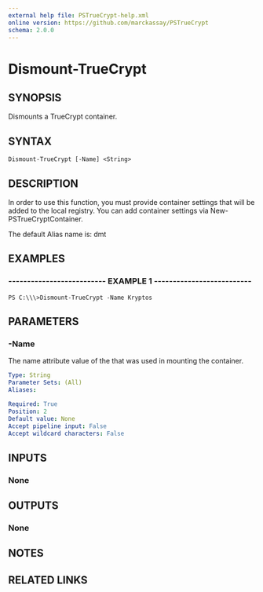 ```yaml
---
external help file: PSTrueCrypt-help.xml
online version: https://github.com/marckassay/PSTrueCrypt
schema: 2.0.0
---
```


# Dismount-TrueCrypt

## SYNOPSIS
Dismounts a TrueCrypt container.

## SYNTAX

```
Dismount-TrueCrypt [-Name] <String>
```

## DESCRIPTION
In order to use this function, you must provide container settings that will be added to the local registry. 
You can add container settings via New-PSTrueCryptContainer.

The default Alias name is: dmt

## EXAMPLES

### -------------------------- EXAMPLE 1 --------------------------
```
PS C:\\\>Dismount-TrueCrypt -Name Kryptos
```

## PARAMETERS

### -Name
The name attribute value of the that was used in mounting the container.

```yaml
Type: String
Parameter Sets: (All)
Aliases: 

Required: True
Position: 2
Default value: None
Accept pipeline input: False
Accept wildcard characters: False
```

## INPUTS

### None

## OUTPUTS

### None

## NOTES

## RELATED LINKS

